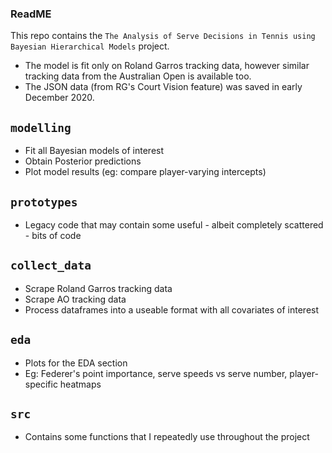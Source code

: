 ### ReadME

This repo contains the `The Analysis of Serve Decisions in Tennis using Bayesian Hierarchical Models` project.

* The model is fit only on Roland Garros tracking data, however similar tracking data from the Australian Open is available too.
* The JSON data (from RG's Court Vision feature) was saved in early December 2020. 

`modelling`
-----------
* Fit all Bayesian models of interest 
* Obtain Posterior predictions
* Plot model results (eg: compare player-varying intercepts)

`prototypes`
------------
* Legacy code that may contain some useful - albeit completely scattered - bits of code


`collect_data`
--------------
* Scrape Roland Garros tracking data
* Scrape AO tracking data
* Process dataframes into a useable format with all covariates of interest

`eda`
------
* Plots for the EDA section
* Eg: Federer's point importance, serve speeds vs serve number, player-specific heatmaps

`src`
-----
* Contains some functions that I repeatedly use throughout the project

